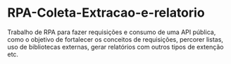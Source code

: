 # RPA-Coleta-Extracao-e-relatorio
Trabalho de RPA para fazer requisições e consumo de uma API pública, como o objetivo de fortalecer os conceitos de requisições, percorer listas, uso de bibliotecas externas, gerar relatórios com outros tipos de extenção etc.
